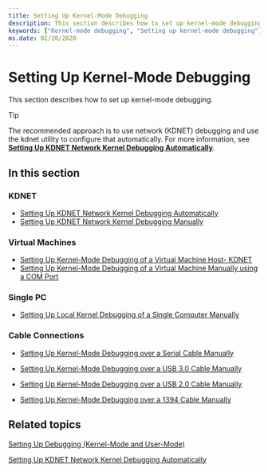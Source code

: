 ```yaml
---
title: Setting Up Kernel-Mode Debugging
description: This section describes how to set up kernel-mode debugging.
keywords: ["Kernel-mode debugging", "Setting up kernel-mode debugging"]
ms.date: 02/20/2020
---
```


# <span id="debugger.setting_up_kernel-mode_debugging_in_windbg__cdb__or_ntsd"></span>Setting Up Kernel-Mode Debugging

This section describes how to set up kernel-mode debugging.

>[!TIP]
>The recommended approach is to use network (KDNET) debugging and use the kdnet utility to configure that automatically. For more information, see **[Setting Up KDNET Network Kernel Debugging Automatically](setting-up-a-network-debugging-connection-automatically.md)**.

## <span id="in_this_section"></span>In this section

### KDNET

- [Setting Up KDNET Network Kernel Debugging Automatically](setting-up-a-network-debugging-connection-automatically.md)
- [Setting Up KDNET Network Kernel Debugging Manually](setting-up-a-network-debugging-connection.md)

### Virtual Machines

- [Setting Up Kernel-Mode Debugging of a Virtual Machine Host- KDNET](setting-up-network-debugging-of-a-virtual-machine-host.md)
- [Setting Up Kernel-Mode Debugging of a Virtual Machine Manually using a COM Port](attaching-to-a-virtual-machine--kernel-mode-.md)

### Single PC

- [Setting Up Local Kernel Debugging of a Single Computer Manually](setting-up-local-kernel-debugging-of-a-single-computer-manually.md)

### Cable Connections

- [Setting Up Kernel-Mode Debugging over a Serial Cable Manually](setting-up-a-null-modem-cable-connection.md)

- [Setting Up Kernel-Mode Debugging over a USB 3.0 Cable Manually](setting-up-a-usb-3-0-debug-cable-connection.md)
- [Setting Up Kernel-Mode Debugging over a USB 2.0 Cable Manually](setting-up-a-usb-2-0-debug-cable-connection.md)

- [Setting Up Kernel-Mode Debugging over a 1394 Cable Manually](setting-up-a-1394-cable-connection.md)

## <span id="related_topics"></span>Related topics

[Setting Up Debugging (Kernel-Mode and User-Mode)](getting-set-up-for-debugging.md)

[Setting Up KDNET Network Kernel Debugging Automatically](setting-up-a-network-debugging-connection-automatically.md)
